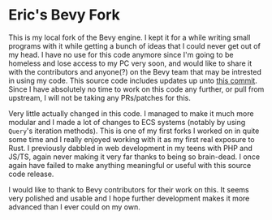 # Eric's Bevy Fork

This is my local fork of the Bevy engine. I kept it for a while writing small programs with it while getting a bunch of ideas that I could never get out of my head. I have no use for this code anymore since I'm going to be homeless and lose access to my PC very soon, and would like to share it with the contributors and anyone(?) on the Bevy team that may be intrested in using my code. This source code includes updates up unto [this commit](https://github.com/bevyengine/bevy/commit/a9cb18eefc621c04bf09aec348fc72e309ad1726). Since I have absolutely no time to work on this code any further, or pull from upstream, I will not be taking any PRs/patches for this.

Very little actually changed in this code. I managed to make it much more modular and I made a lot of changes to ECS systems (notably by using `Query`'s iteration methods). This is one of my first forks I worked on in quite some time and I really enjoyed working with it as my first real exposure to Rust. I previously dabbled in web development in my teens with PHP and JS/TS, again never making it very far thanks to being so brain-dead. I once again have failed to make anything meaningful or useful with this source code release.

I would like to thank to Bevy contributors for their work on this. It seems very polished and usable and I hope further development makes it more advanced than I ever could on my own.
